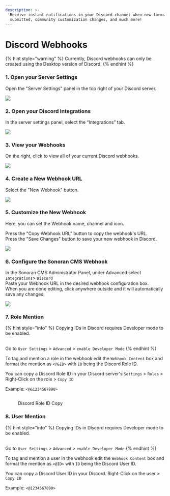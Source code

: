 ```yaml
---
description: >-
  Receive instant notifications in your Discord channel when new forms are
  submitted, community customization changes, and much more!
---
```


# Discord Webhooks

{% hint style="warning" %}
Currently, Discord webhooks can only be created using the Desktop version of Discord.
{% endhint %}

### 1. Open your Server Settings

Open the "Server Settings" panel in the top right of your Discord server.

![](<../.gitbook/assets/Screen Shot 2020-08-20 at 10.56.54 PM.png>)

### 2. Open your Discord Integrations

In the server settings panel, select the “Integrations” tab.

![](<../.gitbook/assets/Screen Shot 2020-08-20 at 10.54.04 PM.png>)

### 3. View your Webhooks

On the right, click to view all of your current Discord webhooks.

![](<../.gitbook/assets/Screen Shot 2020-08-20 at 10.54.37 PM.png>)

### 4. Create a New Webhook URL

Select the "New Webhook" button.

![](<../.gitbook/assets/Screen Shot 2020-08-20 at 10.54.59 PM.png>)

### 5. Customize the New Webhook

Here, you can set the Webhook name, channel and icon.

Press the "Copy Webhook URL" button to copy the webhook's URL.\
Press the "Save Changes" button to save your new webhook in Discord.

![](<../.gitbook/assets/Screen Shot 2020-08-20 at 10.55.39 PM.png>)

### 6. Configure the Sonoran CMS Webhook

In the Sonoran CMS Administrator Panel, under Advanced select `Integrations`> `Discord`\
Paste your Webhook URL in the desired webhook configuration box.\
When you are done editing, click anywhere outside and it will automatically save any changes.

![](../.gitbook/assets/CMS\_DiscordIntegrationWebhooks.png)

### 7. Role Mention

{% hint style="info" %}
Copying IDs in Discord requires Developer mode to be enabled.

\
Go to `User Settings` > `Advanced` > `enable Developer Mode`
{% endhint %}

To tag and mention a role in the webhook edit the `Webhook Content` box and format the mention as `<@&ID>` with `ID` being the Discord Role ID.

You can copy a Discord Role ID in your Discord server's `Settings` > `Roles` > Right-Click on the role > `Copy ID`

Example: `<@&1234567890>`

<figure><img src="../.gitbook/assets/Screen Shot 2023-01-29 at 3.08.10 PM.png" alt=""><figcaption><p>Discord Role ID Copy</p></figcaption></figure>

### 8. User Mention

{% hint style="info" %}
Copying IDs in Discord requires Developer mode to be enabled.

\
Go to `User Settings` > `Advanced` > `enable Developer Mode`
{% endhint %}

To tag and mention a user in the webhook edit the `Webhook Content` box and format the mention as `<@ID>` with `ID` being the Discord User ID.

You can copy a Discord User ID in your Discord. Right-Click on the user > `Copy ID`

Example: `<@1234567890>`
